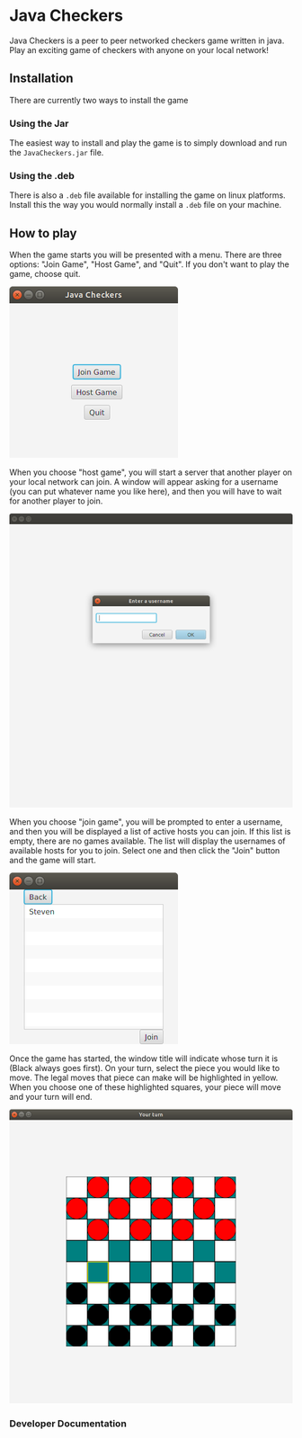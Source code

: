 # Java Checkers

Java Checkers is a peer to peer networked checkers game written in java.  Play an exciting game of checkers with anyone on your local network!

## Installation
There are currently two ways to install the game

### Using the Jar 
The easiest way to install and play the game is to simply download and run the `JavaCheckers.jar` file.

### Using the .deb 
There is also a `.deb` file available for installing the game on linux platforms.  Install this the way you would normally install a `.deb` file on your machine.

## How to play
When the game starts you will be presented with a menu.  There are three options: "Join Game", "Host Game", and "Quit".  If you don't want to play the game, choose quit.

![Game Menu](images/menu.png)

When you choose "host game", you will start a server that another player on your local network can join.  A window will appear asking for a username (you can put whatever name you like here), and then you will have to wait for another player to join.

![Hosting a Game](images/host.png)


When you choose "join game", you will be prompted to enter a username, and then you will be displayed a list of active hosts you can join.  If this list is empty, there are no games available.  The list will display the usernames of available hosts for you to join.  Select one and then click the "Join" button and the game will start.

![Joining a Game](images/join.png)

Once the game has started, the window title will indicate whose turn it is (Black always goes first).  On your turn, select the piece you would like to move.  The legal moves that piece can make will be highlighted in yellow.  When you choose one of these highlighted squares, your piece will move and your turn will end.

![Playing the Game](images/move1.png)

### Developer Documentation

